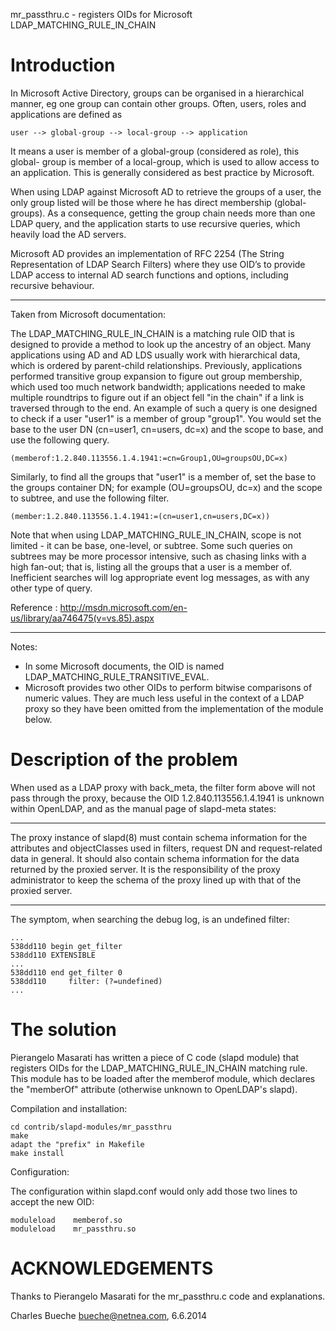 mr_passthru.c - registers OIDs for Microsoft LDAP_MATCHING_RULE_IN_CHAIN


Introduction
============

In Microsoft Active Directory, groups can be organised in a hierarchical manner, eg one group can contain other groups. Often, users, roles and applications are defined as

    user --> global-group --> local-group --> application

It means a user is member of a global-group (considered as role), this global- group is member of a local-group, which is used to allow access to an application. This is generally considered as best practice by Microsoft.

When using LDAP against Microsoft AD to retrieve the groups of a user, the only group listed will be those where he has direct membership (global-groups). As a consequence, getting the group chain needs more than one LDAP query, and the application starts to use recursive queries, which heavily load the AD servers.

Microsoft AD provides an implementation of RFC 2254 (The String Representation of LDAP Search Filters) where they use OID’s to provide LDAP access to internal AD search functions and options, including recursive behaviour.

<hr>

Taken from Microsoft documentation:

The LDAP_MATCHING_RULE_IN_CHAIN is a matching rule OID that is designed to provide a method to look up the ancestry of an object. Many applications using AD and AD LDS usually work with hierarchical data, which is ordered by parent-child relationships. Previously, applications performed transitive group expansion to figure out group membership, which used too much network bandwidth; applications needed to make multiple roundtrips to figure out if an object fell "in the chain" if a link is traversed through to the end. An example of such a query is one designed to check if a user "user1" is a member of group "group1". You would set the base to the user DN (cn=user1, cn=users, dc=x) and the scope to base, and use the following query.

    (memberof:1.2.840.113556.1.4.1941:=cn=Group1,OU=groupsOU,DC=x)

Similarly, to find all the groups that "user1" is a member of, set the base to the groups container DN; for example (OU=groupsOU, dc=x) and the scope to subtree, and use the following filter.

    (member:1.2.840.113556.1.4.1941:=(cn=user1,cn=users,DC=x))

Note that when using LDAP_MATCHING_RULE_IN_CHAIN, scope is not limited - it can be base, one-level, or subtree. Some such queries on subtrees may be more processor intensive, such as chasing links with a high fan-out; that is, listing all the groups that a user is a member of. Inefficient searches will log appropriate event log messages, as with any other type of query.

Reference : http://msdn.microsoft.com/en-us/library/aa746475(v=vs.85).aspx

--------------------------------------------------------------------------------

Notes:

- In some Microsoft documents, the OID is named LDAP_MATCHING_RULE_TRANSITIVE_EVAL.
- Microsoft provides two other OIDs to perform bitwise comparisons of numeric values. They are much less useful in the context of a LDAP proxy so they have been omitted from the implementation of the module below.

Description of the problem
==========================

When used as a LDAP proxy with back_meta, the filter form above will not pass through the proxy, because the OID 1.2.840.113556.1.4.1941 is unknown within OpenLDAP, and as the manual page of slapd-meta states:

--------------------------------------------------------------------------------

The proxy instance of slapd(8) must contain schema information for the attributes and objectClasses used in filters, request DN and request-related data in general. It should also contain schema information for the data returned by the proxied server. It is the responsibility of the proxy administrator to keep the schema of the proxy lined up with that of the proxied server.

--------------------------------------------------------------------------------

The symptom, when searching the debug log, is an undefined filter:

    ...
    538dd110 begin get_filter
    538dd110 EXTENSIBLE
    ...
    538dd110 end get_filter 0
    538dd110     filter: (?=undefined)
    ...


The solution
============

Pierangelo Masarati has written a piece of C code (slapd module) that registers OIDs for the LDAP_MATCHING_RULE_IN_CHAIN matching rule. This module has to be loaded after the memberof module, which declares the "memberOf" attribute (otherwise unknown to OpenLDAP's slapd).

Compilation and installation:

    cd contrib/slapd-modules/mr_passthru
    make
    adapt the "prefix" in Makefile
    make install

Configuration:

The configuration within slapd.conf would only add those two lines to accept the new OID:

    moduleload    memberof.so
    moduleload    mr_passthru.so


ACKNOWLEDGEMENTS
================

Thanks to Pierangelo Masarati for the mr_passthru.c code and explanations.

Charles Bueche <bueche@netnea.com>, 6.6.2014
